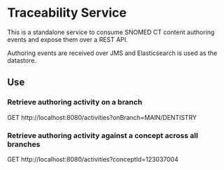 # Traceability Service

This is a standalone service to consume SNOMED CT content authoring events and expose them over a REST API.

Authoring events are received over JMS and Elasticsearch is used as the datastore.

## Use
### Retrieve authoring activity on a branch
GET http://localhost:8080/activities?onBranch=MAIN/DENTISTRY

### Retrieve authoring activity against a concept across all branches
GET http://localhost:8080/activities?conceptId=123037004
